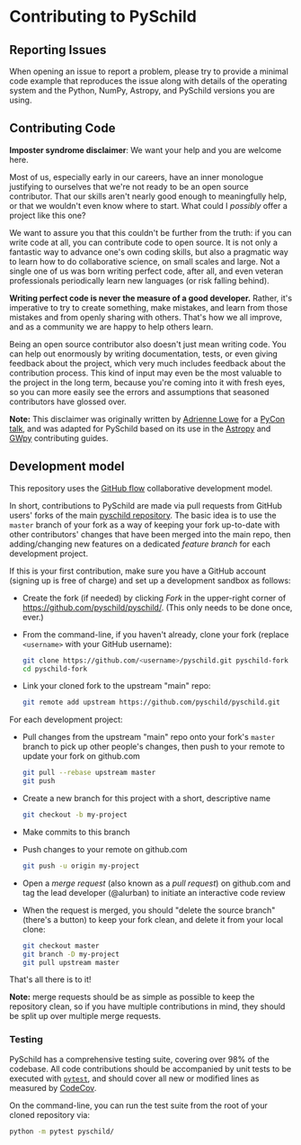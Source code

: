 # Contributing to PySchild

## Reporting Issues

When opening an issue to report a problem, please try to provide a minimal code
example that reproduces the issue along with details of the operating
system and the Python, NumPy, Astropy, and PySchild versions you are using.

## Contributing Code

**Imposter syndrome disclaimer**: We want your help and you are welcome here.

Most of us, especially early in our careers, have an inner monologue justifying
to ourselves that we're not ready to be an open source contributor. That our
skills aren't nearly good enough to meaningfully help, or that we wouldn't even
know where to start. What could I *possibly* offer a project like this one?

We want to assure you that this couldn't be further from the truth: if you can
write code at all, you can contribute code to open source. It is not only a
fantastic way to advance one's own coding skills, but also a pragmatic way
to learn how to do collaborative science, on small scales and large. Not a
single one of us was born writing perfect code, after all, and even veteran
professionals periodically learn new languages (or risk falling behind).

**Writing perfect code is never the measure of a good developer.** Rather, it's
imperative to try to create something, make mistakes, and learn from those
mistakes and from openly sharing with others. That's how we all improve, and
as a community we are happy to help others learn.

Being an open source contributor also doesn't just mean writing code. You can
help out enormously by writing documentation, tests, or even giving feedback
about the project, which very much includes feedback about the contribution
process. This kind of input may even be the most valuable to the project in the
long term, because you're coming into it with fresh eyes, so you can more
easily see the errors and assumptions that seasoned contributors have glossed
over.

**Note:** This disclaimer was originally written by
[Adrienne Lowe](https://github.com/adriennefriend) for a
[PyCon talk](https://www.youtube.com/watch?v=6Uj746j9Heo), and was adapted for
PySchild based on its use in the [Astropy](https://github.com/astropy/astropy/)
and [GWpy](https://github.com/gwpy/gwpy/) contributing guides.

## Development model

This repository uses the [GitHub flow](https://guides.github.com/introduction/flow/)
collaborative development model.

In short, contributions to PySchild are made via pull requests from GitHub
users' forks of the main [pyschild repository](https://github.com/pyschild/pyschild).
The basic idea is to use the `master` branch of your fork as a way of keeping
your fork up-to-date with other contributors' changes that have been merged
into the main repo, then adding/changing new features on a dedicated *feature
branch* for each development project.

If this is your first contribution, make sure you have a GitHub account
(signing up is free of charge) and set up a development sandbox as follows:

*   Create the fork (if needed) by clicking *Fork* in the upper-right corner of
    <https://github.com/pyschild/pyschild/>. (This only needs to be done once,
    ever.)

*   From the command-line, if you haven't already, clone your fork (replace
    `<username>` with your GitHub username):

    ```bash
    git clone https://github.com/<username>/pyschild.git pyschild-fork
    cd pyschild-fork
    ```

*   Link your cloned fork to the upstream "main" repo:

    ```bash
    git remote add upstream https://github.com/pyschild/pyschild.git
    ```

For each development project:

*   Pull changes from the upstream "main" repo onto your fork's `master` branch
    to pick up other people's changes, then push to your remote to update your
    fork on github.com

    ```bash
    git pull --rebase upstream master
    git push
    ```

*   Create a new branch for this project with a short, descriptive name

    ```bash
    git checkout -b my-project
    ```

*   Make commits to this branch

*   Push changes to your remote on github.com

    ```bash
    git push -u origin my-project
    ```

*   Open a *merge request* (also known as a *pull request*) on github.com and
    tag the lead developer (@alurban) to initiate an interactive code review

*   When the request is merged, you should "delete the source branch" (there's a
    button) to keep your fork clean, and delete it from your local clone:

    ```bash
    git checkout master
    git branch -D my-project
    git pull upstream master
    ```

That's all there is to it!

**Note:** merge requests should be as simple as possible to keep the repository
clean, so if you have multiple contributions in mind, they should be split up
over multiple merge requests.

### Testing

PySchild has a comprehensive testing suite, covering over 98% of the codebase.
All code contributions should be accompanied by unit tests to be executed with
[`pytest`](https://docs.pytest.org/en/latest/), and should cover all new or
modified lines as measured by [CodeCov](https://codecov.io).

On the command-line, you can run the test suite from the root of your cloned
repository via:

```bash
python -m pytest pyschild/
```
